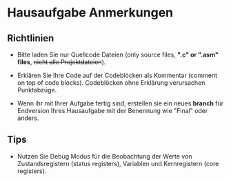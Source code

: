 # Hausaufgabe Anmerkungen


## Richtlinien
- Bitte laden Sie nur Quellcode Dateien (only source files, **".c" or ".asm" files**, ~~nicht alle Projektdateien~~).
- Erklären Sie Ihre Code auf der Codeblöcken als Kommentar (comment on top of code blocks). Codeblöcken ohne Erklärung verursachen Punktabzüge.

- Wenn ihr mit Ihrer Aufgabe fertig sind, erstellen sie ein neues **branch** für Endversion Ihres Hausaufgabe mit der Benennung wie "Final" oder anders.

## Tips
- Nutzen Sie Debug Modus für die Beobachtung der Werte von Zustandsregistern (status registers), Variablen und Kernregistern (core registers).




